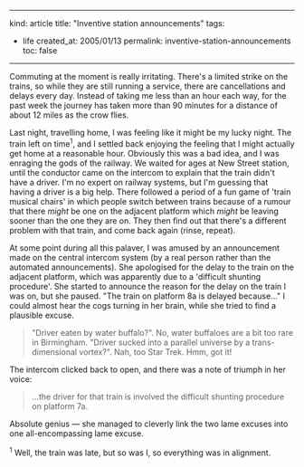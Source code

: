 -----
kind: article
title: "Inventive station announcements"
tags:
- life
created_at: 2005/01/13
permalink: inventive-station-announcements
toc: false
-----

<p>Commuting at the moment is really irritating. There's a limited strike on the trains, so while they are still running a service, there are cancellations and delays every day. Instead of taking me less than an hour each way, for the past week the journey has taken more than 90 minutes for a distance of about 12 miles as the crow flies.</p>

<p>Last night, travelling home, I was feeling like it might be my lucky night. The train left on time<sup>1</sup>, and I settled back enjoying the feeling that I might actually get home at a reasonable hour. Obviously this was a bad idea, and I was enraging the gods of the railway. We waited for ages at New Street station, until the conductor came on the intercom to explain that the train didn't have a driver. I'm no expert on railway systems, but I'm guessing that having a driver is a big help. There followed a period of a fun game of 'train musical chairs' in which people switch between trains because of a rumour that there <em>might</em> be one on the adjacent platform which <em>might</em> be leaving sooner than the one they are on. They then find out that there's a different problem with that train, and come back again (rinse, repeat).</p>

<p>At some point during all this palaver, I was amused by an announcement made on the central intercom system (by a real person rather than the automated announcements). She apologised for the delay to the train on the adjacent platform, which was apparently due to a 'difficult shunting procedure'. She started to announce the reason for the delay on the train I was on, but she paused. "The train on platform 8a is delayed because..." I could almost hear the cogs turning in her brain, while she tried to find a plausible excuse.</p>

<blockquote><p>"Driver eaten by water buffalo?". No, water buffaloes are a bit too rare in Birmingham. "Driver sucked into a parallel universe by a trans-dimensional vortex?". Nah, too Star Trek. Hmm, got it!</p></blockquote>

<p>The intercom clicked back to open, and there was a note of triumph in her voice:</p>

<blockquote><p>...the driver for that train is involved the difficult shunting procedure on platform 7a.</p></blockquote>

<p>Absolute genius &mdash; she managed to cleverly link the two lame excuses into one all-encompassing lame excuse. </p>

<p><sup>1</sup> Well, the train was late, but so was I, so everything was in alignment.</p>
